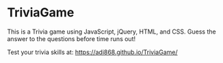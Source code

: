 # TriviaGame
This is a Trivia game using JavaScript, jQuery, HTML, and CSS. Guess the answer to the questions before time runs out! 

Test your trivia skills at: https://adi868.github.io/TriviaGame/
